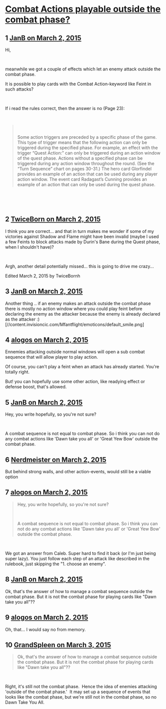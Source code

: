 # [Combat Actions playable outside the combat phase?](https://community.fantasyflightgames.com/topic/136513-combat-actions-playable-outside-the-combat-phase/)

## 1 [JanB on March 2, 2015](https://community.fantasyflightgames.com/topic/136513-combat-actions-playable-outside-the-combat-phase/?do=findComment&comment=1471446)

Hi,

 

meanwhile we got a couple of effects which let an enemy attack outside the combat phase. 

It is possible to play cards with the Combat Action-keyword like Feint in such attacks?

 

If i read the rules correct, then the answer is no (Page 23):

 

>  
> 
> Some action triggers are preceded by a specific phase of the game. This type of trigger means that the following action can only be triggered during the specified phase. For example, an effect with the trigger “Quest Action:” can only be triggered during an action window of the quest phase. Actions without a specified phase can be triggered during any action window throughout the round. (See the “Turn Sequence” chart on pages 30-31.) The hero card Glorfindel provides an example of an action that can be used during any player action window. The event card Radagast’s Cunning provides an example of an action that can only be used during the quest phase.

 

 

## 2 [TwiceBorn on March 2, 2015](https://community.fantasyflightgames.com/topic/136513-combat-actions-playable-outside-the-combat-phase/?do=findComment&comment=1471462)

I think you are correct… and that in turn makes me wonder if some of my victories against Shadow and Flame might have been invalid (maybe I used a few Feints to block attacks made by Durin's Bane during the Quest phase, when I shouldn't have)?

 

Argh, another detail potentially missed… this is going to drive me crazy...

Edited March 2, 2015 by TwiceBornh

## 3 [JanB on March 2, 2015](https://community.fantasyflightgames.com/topic/136513-combat-actions-playable-outside-the-combat-phase/?do=findComment&comment=1471472)

Another thing .. if an enemy makes an attack outside the combat phase there is mostly no action window where you could play feint before declaring the enemy as the attacker because the enemy is already declared as the attacker :) [//content.invisioncic.com/Mfantflight/emoticons/default_smile.png]

## 4 [alogos on March 2, 2015](https://community.fantasyflightgames.com/topic/136513-combat-actions-playable-outside-the-combat-phase/?do=findComment&comment=1471506)

Ennemies attacking outside normal windows will open a sub combat sequence that will allow player to play action.

Of course, you can't play a feint when an attack has already started. You're totally right.

But! you can hopefully use some other action, like readying effect or defense boost, that's allowed.

## 5 [JanB on March 2, 2015](https://community.fantasyflightgames.com/topic/136513-combat-actions-playable-outside-the-combat-phase/?do=findComment&comment=1471549)

Hey, you write hopefully, so you're not sure?

 

A combat sequence is not equal to combat phase. So i think you can not do any combat actions like 'Dawn take you all' or 'Great Yew Bow' outside the combat phase.

## 6 [Nerdmeister on March 2, 2015](https://community.fantasyflightgames.com/topic/136513-combat-actions-playable-outside-the-combat-phase/?do=findComment&comment=1471559)

But behind strong walls, and other action-events, would still be a viable option

## 7 [alogos on March 2, 2015](https://community.fantasyflightgames.com/topic/136513-combat-actions-playable-outside-the-combat-phase/?do=findComment&comment=1471580)

> Hey, you write hopefully, so you're not sure?
> 
>  
> 
> A combat sequence is not equal to combat phase. So i think you can not do any combat actions like 'Dawn take you all' or 'Great Yew Bow' outside the combat phase.

 

We got an answer from Caleb. Super hard to find it back (or I'm just being super lazy). You just follow each step of an attack like described in the rulebook, just skipping the "1. choose an enemy".

## 8 [JanB on March 2, 2015](https://community.fantasyflightgames.com/topic/136513-combat-actions-playable-outside-the-combat-phase/?do=findComment&comment=1471649)

Ok, that's the answer of how to manage a combat sequence outside the combat phase. But it is not the combat phase for playing cards like "Dawn take you all"??

## 9 [alogos on March 2, 2015](https://community.fantasyflightgames.com/topic/136513-combat-actions-playable-outside-the-combat-phase/?do=findComment&comment=1471693)

Oh, that... I would say no from memory.

## 10 [GrandSpleen on March 3, 2015](https://community.fantasyflightgames.com/topic/136513-combat-actions-playable-outside-the-combat-phase/?do=findComment&comment=1472661)

> Ok, that's the answer of how to manage a combat sequence outside the combat phase. But it is not the combat phase for playing cards like "Dawn take you all"??

 

Right, it's still not the combat phase.  Hence the idea of enemies attacking 'outside of the combat phase.'  It may set up a sequence of events that looks like the combat phase, but we're still not in the combat phase, so no Dawn Take You All.

